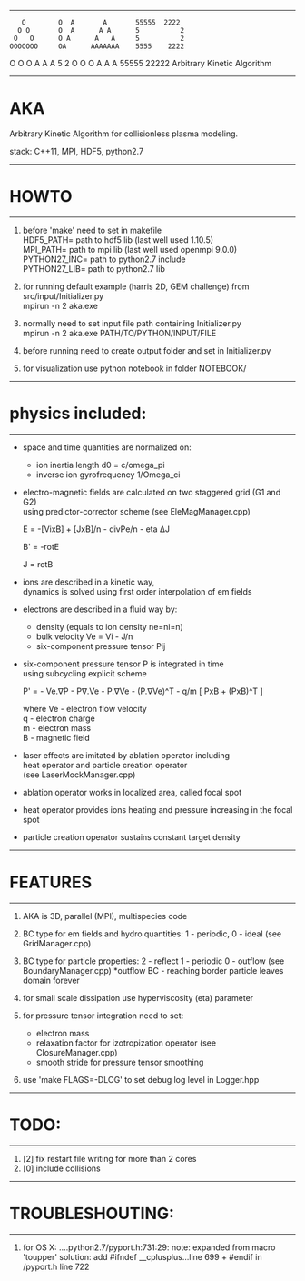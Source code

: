 
***************************************************
       O        O  A       A       55555  2222
      O O       O  A      A A      5          2
     O   O      O A      A   A     5          2
    OOOOOOO     OA      AAAAAAA    5555    2222
   O       O    O A    A       A       5  2
  O         O   O  A  A         A  55555  22222
   Arbitrary  Kinetic  Algorithm  
***************************************************

# AKA
 Arbitrary Kinetic Algorithm 
 for collisionless plasma modeling.

 stack: C++11, MPI, HDF5, python2.7

_______________________
#       HOWTO
_______________________
1. before 'make' need to set in makefile  
    HDF5_PATH= path to hdf5 lib (last well used 1.10.5)  
    MPI_PATH= path to mpi lib (last well used openmpi 9.0.0)  
    PYTHON27_INC= path to python2.7 include  
    PYTHON27_LIB= path to python2.7 lib  

2. for running default example (harris 2D, GEM challenge) from src/input/Initializer.py  
    mpirun -n 2 aka.exe

3. normally need to set input file path containing Initializer.py  
    mpirun -n 2 aka.exe PATH/TO/PYTHON/INPUT/FILE

4. before running need to create output folder and set in Initializer.py  

5. for visualization use python notebook in folder NOTEBOOK/  

_______________________
# physics included:
_______________________
* space and time quantities are normalized on:  
  - ion inertia length d0 = c/omega_pi  
  - inverse ion gyrofrequency 1/Omega_ci  

* electro-magnetic fields are calculated on two staggered grid (G1 and G2)  
  using predictor-corrector scheme (see EleMagManager.cpp)  

  E = -[VixB] + [JxB]/n - divPe/n - eta ΔJ   

  B' = -rotE  

  J = rotB  

* ions are described in a kinetic way,   
  dynamics is solved using first order interpolation of em fields  

* electrons are described in a fluid way by:   
  - density (equals to ion density ne=ni=n)   
  - bulk velocity Ve = Vi - J/n  
  - six-component pressure tensor Pij  

* six-component pressure tensor P is integrated in time   
  using subcycling explicit scheme  

  P' = - Ve.∇P - P∇.Ve - P.∇Ve - (P.∇Ve)^T - q/m [ PxB + (PxB)^T ]   

  where Ve - electron flow velocity  
        q - electron charge  
        m - electron mass  
        B - magnetic field  
 
* laser effects are imitated by ablation operator including  
  heat operator and particle creation operator   
  (see LaserMockManager.cpp)  

* ablation operator works in localized area, called focal spot  

* heat operator provides ions heating and pressure increasing in the focal spot  

* particle creation operator sustains constant target density   



_______________________
#     FEATURES
_______________________
1. AKA is 3D, parallel (MPI), multispecies code 

2. BC type for em fields and hydro quantities: 1 - periodic, 0 - ideal (see GridManager.cpp)

3. BC type for particle properties: 2 - reflect 1 - periodic 0 - outflow (see BoundaryManager.cpp)
   *outflow BC - reaching border particle leaves domain forever

4. for small scale dissipation use hyperviscosity (eta) parameter

5. for pressure tensor integration need to set:
   * electron mass
   * relaxation factor for izotropization operator (see ClosureManager.cpp)
   * smooth stride for pressure tensor smoothing

6. use 'make FLAGS=-DLOG' to set debug log level in Logger.hpp


_______________________
#        TODO:
_______________________
1. [2] fix restart file writing for more than 2 cores
2. [0] include collisions



_______________________
#   TROUBLESHOUTING:
_______________________
1.  for OS X: ....python2.7/pyport.h:731:29:  note: expanded from macro 'toupper'
    solution: add #ifndef __cplusplus...line 699 + #endif in /pyport.h line 722








